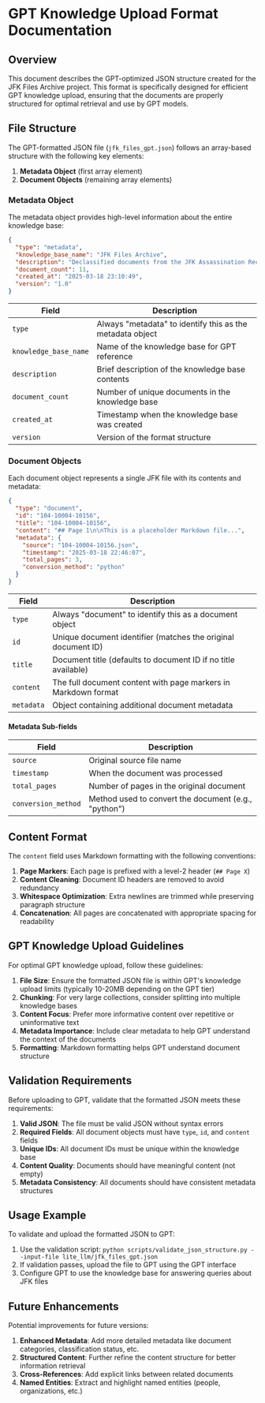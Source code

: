 # GPT Knowledge Upload Format Documentation

## Overview

This document describes the GPT-optimized JSON structure created for the JFK Files Archive project. This format is specifically designed for efficient GPT knowledge upload, ensuring that the documents are properly structured for optimal retrieval and use by GPT models.

## File Structure

The GPT-formatted JSON file (`jfk_files_gpt.json`) follows an array-based structure with the following key elements:

1. **Metadata Object** (first array element)
2. **Document Objects** (remaining array elements)

### Metadata Object

The metadata object provides high-level information about the entire knowledge base:

```json
{
  "type": "metadata",
  "knowledge_base_name": "JFK Files Archive",
  "description": "Declassified documents from the JFK Assassination Records Collection",
  "document_count": 11,
  "created_at": "2025-03-18 23:10:49",
  "version": "1.0"
}
```

| Field | Description |
|-------|-------------|
| `type` | Always "metadata" to identify this as the metadata object |
| `knowledge_base_name` | Name of the knowledge base for GPT reference |
| `description` | Brief description of the knowledge base contents |
| `document_count` | Number of unique documents in the knowledge base |
| `created_at` | Timestamp when the knowledge base was created |
| `version` | Version of the format structure |

### Document Objects

Each document object represents a single JFK file with its contents and metadata:

```json
{
  "type": "document",
  "id": "104-10004-10156",
  "title": "104-10004-10156",
  "content": "## Page 1\n\nThis is a placeholder Markdown file...",
  "metadata": {
    "source": "104-10004-10156.json",
    "timestamp": "2025-03-18 22:46:07",
    "total_pages": 3,
    "conversion_method": "python"
  }
}
```

| Field | Description |
|-------|-------------|
| `type` | Always "document" to identify this as a document object |
| `id` | Unique document identifier (matches the original document ID) |
| `title` | Document title (defaults to document ID if no title available) |
| `content` | The full document content with page markers in Markdown format |
| `metadata` | Object containing additional document metadata |

#### Metadata Sub-fields

| Field | Description |
|-------|-------------|
| `source` | Original source file name |
| `timestamp` | When the document was processed |
| `total_pages` | Number of pages in the original document |
| `conversion_method` | Method used to convert the document (e.g., "python") |

## Content Format

The `content` field uses Markdown formatting with the following conventions:

1. **Page Markers**: Each page is prefixed with a level-2 header (`## Page X`)
2. **Content Cleaning**: Document ID headers are removed to avoid redundancy
3. **Whitespace Optimization**: Extra newlines are trimmed while preserving paragraph structure
4. **Concatenation**: All pages are concatenated with appropriate spacing for readability

## GPT Knowledge Upload Guidelines

For optimal GPT knowledge upload, follow these guidelines:

1. **File Size**: Ensure the formatted JSON file is within GPT's knowledge upload limits (typically 10-20MB depending on the GPT tier)
2. **Chunking**: For very large collections, consider splitting into multiple knowledge bases
3. **Content Focus**: Prefer more informative content over repetitive or uninformative text
4. **Metadata Importance**: Include clear metadata to help GPT understand the context of the documents
5. **Formatting**: Markdown formatting helps GPT understand document structure

## Validation Requirements

Before uploading to GPT, validate that the formatted JSON meets these requirements:

1. **Valid JSON**: The file must be valid JSON without syntax errors
2. **Required Fields**: All document objects must have `type`, `id`, and `content` fields
3. **Unique IDs**: All document IDs must be unique within the knowledge base
4. **Content Quality**: Documents should have meaningful content (not empty)
5. **Metadata Consistency**: All documents should have consistent metadata structures

## Usage Example

To validate and upload the formatted JSON to GPT:

1. Use the validation script: `python scripts/validate_json_structure.py --input-file lite_llm/jfk_files_gpt.json`
2. If validation passes, upload the file to GPT using the GPT interface
3. Configure GPT to use the knowledge base for answering queries about JFK files

## Future Enhancements

Potential improvements for future versions:

1. **Enhanced Metadata**: Add more detailed metadata like document categories, classification status, etc.
2. **Structured Content**: Further refine the content structure for better information retrieval
3. **Cross-References**: Add explicit links between related documents
4. **Named Entities**: Extract and highlight named entities (people, organizations, etc.)
